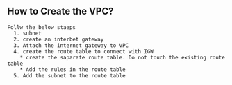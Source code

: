 How to Create the VPC?
 ------
    Follw the below staeps
      1. subnet
      2. create an interbet gateway
      3. Attach the internet gateway to VPC
      4. create the route table to connect with IGW
        * create the saparate route table. Do not touch the existing route table
        * Add the rules in the route table
      5. Add the subnet to the route table

